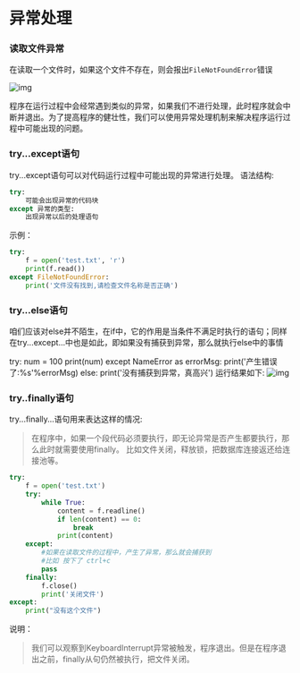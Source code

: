 # 异常处理



### 读取文件异常

在读取一个文件时，如果这个文件不存在，则会报出`FileNotFoundError`错误

![img](../images/异常.png)

 程序在运行过程中会经常遇到类似的异常，如果我们不进行处理，此时程序就会中断并退出。为了提高程序的健壮性，我们可以使用异常处理机制来解决程序运行过程中可能出现的问题。

### try...except语句

try...except语句可以对代码运行过程中可能出现的异常进行处理。 语法结构:

```python
try:
    可能会出现异常的代码块
except 异常的类型:
    出现异常以后的处理语句
```

示例：

```python
try:
    f = open('test.txt', 'r')
    print(f.read())
except FileNotFoundError:
    print('文件没有找到,请检查文件名称是否正确')
```

### try...else语句

咱们应该对else并不陌生，在if中，它的作用是当条件不满足时执行的语句；同样在try...except...中也是如此，即如果没有捕获到异常，那么就执行else中的事情

try: num = 100 print(num) except NameError as errorMsg: print('产生错误了:%s'%errorMsg) else: print('没有捕获到异常，真高兴') 运行结果如下: ![img](imgs/try中的else.png)

### try..finally语句

try...finally...语句用来表达这样的情况:

> 在程序中，如果一个段代码必须要执行，即无论异常是否产生都要执行，那么此时就需要使用finally。 比如文件关闭，释放锁，把数据库连接返还给连接池等。

```python
try:
    f = open('test.txt')
    try:
        while True:
            content = f.readline()
            if len(content) == 0:
                break
            print(content)
    except:
        #如果在读取文件的过程中，产生了异常，那么就会捕获到
        #比如 按下了 ctrl+c
        pass
    finally:
        f.close()
        print('关闭文件')
except:
    print("没有这个文件")
```



说明：

> 我们可以观察到KeyboardInterrupt异常被触发，程序退出。但是在程序退出之前，finally从句仍然被执行，把文件关闭。





